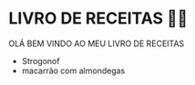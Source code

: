 # LIVRO DE RECEITAS :man_cook:

OLÁ BEM VINDO AO MEU LIVRO DE RECEITAS



-  Strogonof
-  macarrão com almondegas


